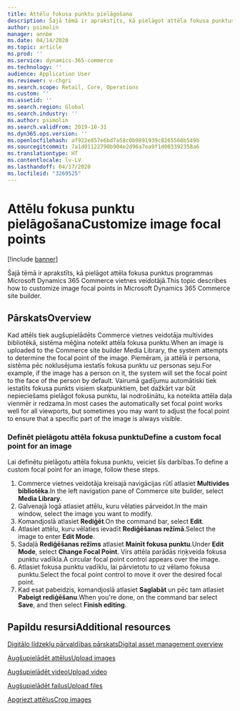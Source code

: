```yaml
---
title: Attēlu fokusa punktu pielāgošana
description: Šajā tēmā ir aprakstīts, kā pielāgot attēla fokusa punktus programmas Microsoft Dynamics 365 Commerce vietnes veidotājā.
author: psimolin
manager: annbe
ms.date: 04/14/2020
ms.topic: article
ms.prod: ''
ms.service: dynamics-365-commerce
ms.technology: ''
audience: Application User
ms.reviewer: v-chgri
ms.search.scope: Retail, Core, Operations
ms.custom: ''
ms.assetid: ''
ms.search.region: Global
ms.search.industry: ''
ms.author: psimolin
ms.search.validFrom: 2019-10-31
ms.dyn365.ops.version: ''
ms.openlocfilehash: af922e857e6bd7a58c0b9891939c8265568b549b
ms.sourcegitcommit: 7a1d01122790b904e2d96a7ea9f1d003392358a6
ms.translationtype: HT
ms.contentlocale: lv-LV
ms.lasthandoff: 04/17/2020
ms.locfileid: "3269525"
---
```

# <a name="customize-image-focal-points"></a><span data-ttu-id="1ca7d-103">Attēlu fokusa punktu pielāgošana</span><span class="sxs-lookup"><span data-stu-id="1ca7d-103">Customize image focal points</span></span>

[!include [banner](includes/banner.md)]

<span data-ttu-id="1ca7d-104">Šajā tēmā ir aprakstīts, kā pielāgot attēla fokusa punktus programmas Microsoft Dynamics 365 Commerce vietnes veidotājā.</span><span class="sxs-lookup"><span data-stu-id="1ca7d-104">This topic describes how to customize image focal points in Microsoft Dynamics 365 Commerce site builder.</span></span>

## <a name="overview"></a><span data-ttu-id="1ca7d-105">Pārskats</span><span class="sxs-lookup"><span data-stu-id="1ca7d-105">Overview</span></span>

<span data-ttu-id="1ca7d-106">Kad attēls tiek augšupielādēts Commerce vietnes veidotāja multivides bibliotēkā, sistēma mēģina noteikt attēla fokusa punktu.</span><span class="sxs-lookup"><span data-stu-id="1ca7d-106">When an image is uploaded to the Commerce site builder Media Library, the system attempts to determine the focal point of the image.</span></span> <span data-ttu-id="1ca7d-107">Piemēram, ja attēlā ir persona, sistēma pēc noklusējuma iestatīs fokusa punktu uz personas seju.</span><span class="sxs-lookup"><span data-stu-id="1ca7d-107">For example, if the image has a person on it, the system will set the focal point to the face of the person by default.</span></span> <span data-ttu-id="1ca7d-108">Vairumā gadījumu automātiski tiek iestatīts fokusa punkts visiem skatpunktiem, bet dažkārt var būt nepieciešams pielāgot fokusa punktu, lai nodrošinātu, ka noteikta attēla daļa vienmēr ir redzama.</span><span class="sxs-lookup"><span data-stu-id="1ca7d-108">In most cases the automatically set focal point works well for all viewports, but sometimes you may want to adjust the focal point to ensure that a specific part of the image is always visible.</span></span>

### <a name="define-a-custom-focal-point-for-an-image"></a><span data-ttu-id="1ca7d-109">Definēt pielāgotu attēla fokusa punktu</span><span class="sxs-lookup"><span data-stu-id="1ca7d-109">Define a custom focal point for an image</span></span>

<span data-ttu-id="1ca7d-110">Lai definētu pielāgotu attēla fokusa punktu, veiciet šīs darbības.</span><span class="sxs-lookup"><span data-stu-id="1ca7d-110">To define a custom focal point for an image, follow these steps.</span></span>

1. <span data-ttu-id="1ca7d-111">Commerce vietnes veidotāja kreisajā navigācijas rūtī atlasiet **Multivides bibliotēka**.</span><span class="sxs-lookup"><span data-stu-id="1ca7d-111">In the left navigation pane of Commerce site builder, select **Media Library**.</span></span>
1. <span data-ttu-id="1ca7d-112">Galvenajā logā atlasiet attēlu, kuru vēlaties pārveidot.</span><span class="sxs-lookup"><span data-stu-id="1ca7d-112">In the main window, select the image you want to modify.</span></span>
1. <span data-ttu-id="1ca7d-113">Komandjoslā atlasiet **Rediģēt**.</span><span class="sxs-lookup"><span data-stu-id="1ca7d-113">On the command bar, select **Edit**.</span></span>
1. <span data-ttu-id="1ca7d-114">Atlasiet attēlu, kuru vēlaties ievadīt **Rediģēšanas režīmā**.</span><span class="sxs-lookup"><span data-stu-id="1ca7d-114">Select the image to enter **Edit Mode**.</span></span>
1. <span data-ttu-id="1ca7d-115">Sadaļā **Rediģēšanas režīms** atlasiet **Mainīt fokusa punktu**.</span><span class="sxs-lookup"><span data-stu-id="1ca7d-115">Under **Edit Mode**, select **Change Focal Point**.</span></span> <span data-ttu-id="1ca7d-116">Virs attēla parādās riņķveida fokusa punktu vadīkla.</span><span class="sxs-lookup"><span data-stu-id="1ca7d-116">A circular focal point control appears over the image.</span></span>
1. <span data-ttu-id="1ca7d-117">Atlasiet fokusa punktu vadīklu, lai pārvietotu to uz vēlamo fokusa punktu.</span><span class="sxs-lookup"><span data-stu-id="1ca7d-117">Select the focal point control to move it over the desired focal point.</span></span>
1. <span data-ttu-id="1ca7d-118">Kad esat pabeidzis, komandjoslā atlasiet **Saglabāt** un pēc tam atlasiet **Pabeigt rediģēšanu**.</span><span class="sxs-lookup"><span data-stu-id="1ca7d-118">When you're done, on the command bar select **Save**, and then select **Finish editing**.</span></span>

## <a name="additional-resources"></a><span data-ttu-id="1ca7d-119">Papildu resursi</span><span class="sxs-lookup"><span data-stu-id="1ca7d-119">Additional resources</span></span>

[<span data-ttu-id="1ca7d-120">Digitālo līdzekļu pārvaldības pārskats</span><span class="sxs-lookup"><span data-stu-id="1ca7d-120">Digital asset management overview</span></span>](dam-overview.md)

[<span data-ttu-id="1ca7d-121">Augšupielādēt attēlus</span><span class="sxs-lookup"><span data-stu-id="1ca7d-121">Upload images</span></span>](dam-upload-images.md)

[<span data-ttu-id="1ca7d-122">Augšupielādēt video</span><span class="sxs-lookup"><span data-stu-id="1ca7d-122">Upload video</span></span>](dam-upload-video.md)

[<span data-ttu-id="1ca7d-123">Augšupielādēt failus</span><span class="sxs-lookup"><span data-stu-id="1ca7d-123">Upload files</span></span>](dam-upload-files.md)

[<span data-ttu-id="1ca7d-124">Apgriezt attēlus</span><span class="sxs-lookup"><span data-stu-id="1ca7d-124">Crop images</span></span>](dam-crop-images.md)
